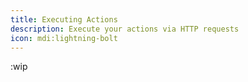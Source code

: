 ```yaml
---
title: Executing Actions
description: Execute your actions via HTTP requests
icon: mdi:lightning-bolt
---
```


:wip